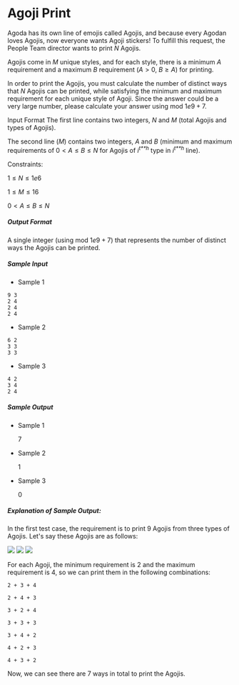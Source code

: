 # Agoji Print

Agoda has its own line of emojis called Agojis, and because every Agodan
loves Agojis, now everyone wants Agoji stickers! To fulfill this
request, the People Team director wants to print *N* Agojis.

Agojis come in *M* unique styles, and for each style, there is a minimum
*A* requirement and a maximum *B* requirement (*A* \> 0, *B* ≥ *A*) for
printing.

In order to print the Agojis, you must calculate the number of distinct
ways that *N* Agojis can be printed, while satisfying the minimum and
maximum requirement for each unique style of Agoji. Since the answer
could be a very large number, please calculate your answer using mod
1*e*9 + 7.

Input Format The first line contains two integers, *N* and *M* (total
Agojis and types of Agojis).

The second line (*M*) contains two integers, *A* and *B* (minimum and
maximum requirements of 0 \< *A* ≤ *B* ≤ *N* for Agojis of
*i*<sup>*t**h*</sup> type in *i*<sup>*t**h*</sup> line).

Constraints: 

1 ≤ *N* ≤ 1*e*6

1 ≤ *M* ≤ 16

0 \< *A* ≤ *B* ≤ *N*


##### Output Format

A single integer (using mod $1e9+7$) that represents the number of distinct ways the Agojis can be printed.

##### Sample Input

-   Sample 1

```
9 3
2 4
2 4
2 4

```

-   Sample 2

```
6 2
3 3
3 3

```

-   Sample 3

```
4 2
3 4
2 4

```

##### Sample Output

-   Sample 1

    7

-   Sample 2

    1

-   Sample 3

    0

##### Explanation of Sample Output:

In the first test case, the requirement is to print 9 Agojis from three types of Agojis. Let's say these Agojis are as follows:

![](https://i.ibb.co/NCB6PCX/agoji1.png) ![](https://i.ibb.co/55Nxj8f/agoji2.png) ![](https://i.ibb.co/txGWfvj/agoji3.png)

For each Agoji, the minimum requirement is 2 and the maximum requirement is 4, so we can print them in the following combinations:
```
2 + 3 + 4

2 + 4 + 3

3 + 2 + 4

3 + 3 + 3

3 + 4 + 2

4 + 2 + 3

4 + 3 + 2
```

Now, we can see there are 7 ways in total to print the Agojis.
